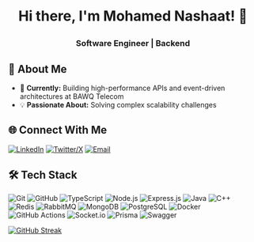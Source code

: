 <h1><p align="center">
  Hi there, I'm Mohamed Nashaat! 👋
</p></h1> 

<h3 align="center">Software Engineer | Backend</h3>  

## 🚀 About Me 
- 🔭 **Currently:** Building high-performance APIs and event-driven architectures at BAWQ Telecom
- 💡 **Passionate About:** Solving complex scalability challenges  
  
## 🌐 Connect With Me
[![LinkedIn](https://img.shields.io/badge/LinkedIn-0077B5?style=for-the-badge&logo=linkedin&logoColor=white)](http://www.linkedin.com/in/mohamed-nashaat-jr)
[![Twitter/X](https://img.shields.io/badge/X-000000?style=for-the-badge&logo=x&logoColor=white)](https://x.com/nashaat_jr)
[![Email](https://img.shields.io/badge/-nashaatt661%40gmail.com-D14836?style=for-the-badge&logo=gmail&logoColor=white)](mailto:nashaatt661@gmail.com)

## 🛠️ Tech Stack
![Git](https://img.shields.io/badge/git-%23F05032.svg?style=for-the-badge&logo=git&logoColor=white)
![GitHub](https://img.shields.io/badge/github-%23121011.svg?style=for-the-badge&logo=github&logoColor=white)
![TypeScript](https://img.shields.io/badge/typescript-%23007ACC.svg?style=for-the-badge&logo=typescript&logoColor=white)
![Node.js](https://img.shields.io/badge/node.js-6DA55F?style=for-the-badge&logo=node.js&logoColor=white)
![Express.js](https://img.shields.io/badge/express.js-%23404d59.svg?style=for-the-badge&logo=express&logoColor=%2361DAFB)
![Java](https://img.shields.io/badge/java-%23ED8B00.svg?style=for-the-badge&logo=openjdk&logoColor=white)
![C++](https://img.shields.io/badge/c++-%2300599C.svg?style=for-the-badge&logo=c%2B%2B&logoColor=white)
![Redis](https://img.shields.io/badge/redis-%23DD0031.svg?style=for-the-badge&logo=redis&logoColor=white)
![RabbitMQ](https://img.shields.io/badge/rabbitmq-FF6600.svg?style=for-the-badge&logo=rabbitmq&logoColor=white)
![MongoDB](https://img.shields.io/badge/MongoDB-%234ea94b.svg?style=for-the-badge&logo=mongodb&logoColor=white)
![PostgreSQL](https://img.shields.io/badge/postgres-%23316192.svg?style=for-the-badge&logo=postgresql&logoColor=white)
![Docker](https://img.shields.io/badge/docker-%230db7ed.svg?style=for-the-badge&logo=docker&logoColor=white)
![GitHub Actions](https://img.shields.io/badge/github%20actions-%232671E5.svg?style=for-the-badge&logo=githubactions&logoColor=white)
![Socket.io](https://img.shields.io/badge/Socket.io-black?style=for-the-badge&logo=socket.io&badgeColor=010101)
![Prisma](https://img.shields.io/badge/Prisma-3982CE?style=for-the-badge&logo=Prisma&logoColor=white)
![Swagger](https://img.shields.io/badge/-Swagger-%23Clojure?style=for-the-badge&logo=swagger&logoColor=white)

[![GitHub Streak](https://github-readme-streak-stats.herokuapp.com?user=nashaat10&theme=tokyonight&hide_border=true)](https://git.io/streak-stats)


